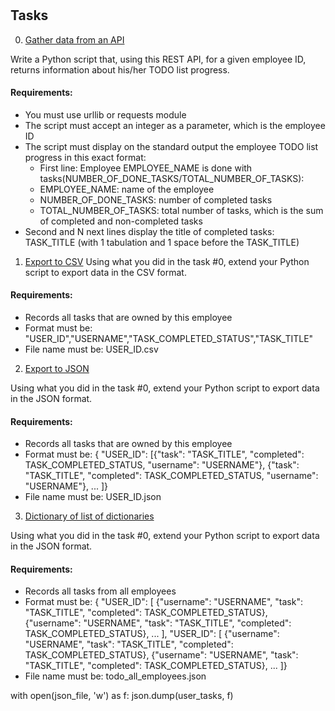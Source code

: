 #

## Tasks

0. [Gather data from an API](./0-gather_data_from_an_API.py)

Write a Python script that, using this REST API, for a given employee ID, returns information about his/her TODO list progress.

#### Requirements:

- You must use urllib or requests module
- The script must accept an integer as a parameter, which is the employee ID
- The script must display on the standard output the employee TODO list progress in this exact format:
    - First line: Employee EMPLOYEE_NAME is done with tasks(NUMBER_OF_DONE_TASKS/TOTAL_NUMBER_OF_TASKS):
    - EMPLOYEE_NAME: name of the employee
    - NUMBER_OF_DONE_TASKS: number of completed tasks
    - TOTAL_NUMBER_OF_TASKS: total number of tasks, which is the sum of completed and non-completed tasks
- Second and N next lines display the title of completed tasks: TASK_TITLE (with 1 tabulation and 1 space before the TASK_TITLE)

1. [Export to CSV](./1-export_to_CSV.py)
Using what you did in the task #0, extend your Python script to export data in the CSV format.

#### Requirements:

- Records all tasks that are owned by this employee
- Format must be: "USER_ID","USERNAME","TASK_COMPLETED_STATUS","TASK_TITLE"
- File name must be: USER_ID.csv

2. [Export to JSON](./2-export_to_JSON.py)

Using what you did in the task #0, extend your Python script to export data in the JSON format.

#### Requirements:

- Records all tasks that are owned by this employee
- Format must be: { "USER_ID": [{"task": "TASK_TITLE", "completed": TASK_COMPLETED_STATUS, "username": "USERNAME"}, {"task": "TASK_TITLE", "completed": TASK_COMPLETED_STATUS, "username": "USERNAME"}, ... ]}
- File name must be: USER_ID.json

3. [Dictionary of list of dictionaries](./3-dictionary_of_list_of_dictionaries.py)

Using what you did in the task #0, extend your Python script to export data in the JSON format.

#### Requirements:

- Records all tasks from all employees
- Format must be: { "USER_ID": [ {"username": "USERNAME", "task": "TASK_TITLE", "completed": TASK_COMPLETED_STATUS}, {"username": "USERNAME", "task": "TASK_TITLE", "completed": TASK_COMPLETED_STATUS}, ... ], "USER_ID": [ {"username": "USERNAME", "task": "TASK_TITLE", "completed": TASK_COMPLETED_STATUS}, {"username": "USERNAME", "task": "TASK_TITLE", "completed": TASK_COMPLETED_STATUS}, ... ]}
- File name must be: todo_all_employees.json

with open(json_file, 'w') as f:
            json.dump(user_tasks, f)